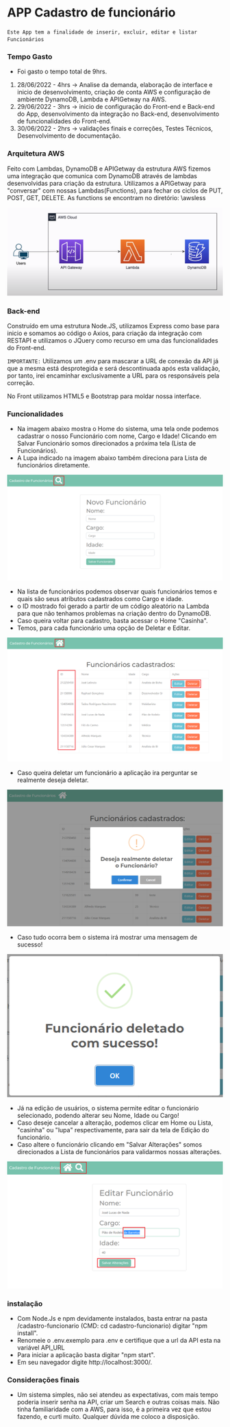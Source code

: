 # APP Cadastro de funcionário

`Este App tem a finalidade de inserir, excluir, editar e listar Funcionários`
### Tempo Gasto
- Foi gasto o tempo total de 9hrs.
1. 28/06/2022 - 4hrs -> Analise da demanda, elaboração de interface e inicio de desenvolvimento, criação de conta AWS e configuração de ambiente DynamoDB, Lambda e APIGetway na AWS.
2. 29/06/2022 - 3hrs -> inicio de configuração do Front-end e Back-end do App, desenvolvimento da integração no Back-end, desenvolvimento de funcionalidades do Front-end.
3. 30/06/2022 - 2hrs -> validações finais e correções, Testes Técnicos, Desenvolvimento de documentação.

### Arquitetura AWS

Feito com Lambdas, DynamoDB e APIGetway da estrutura AWS fizemos uma integração que comunica com DynamoDB através de lambdas desenvolvidas para criação da estrutura. Utilizamos a APIGetway para "conversar" com nossas Lambdas(Functions), para fechar os ciclos de PUT, POST, GET, DELETE.
As functions se encontram no diretório: \awsless

![Arquitetura AWS](Print_1.png?raw=true)

### Back-end

Construído em uma estrutura Node.JS, utilizamos Express como base para inicio e somamos ao código o Axios, para criação da integração com RESTAPI e utilizamos o JQuery como recurso em uma das funcionalidades do Front-end.

`IMPORTANTE:` Utilizamos um .env para mascarar a URL de conexão da API já que a mesma está desprotegida e será descontinuada após esta validação, por tanto, irei encaminhar exclusivamente a URL para os responsáveis pela correção.

No Front utilizamos HTML5 e Bootstrap para moldar nossa interface.

### Funcionalidades

- Na imagem abaixo mostra o Home do sistema, uma tela onde podemos cadastrar o nosso Funcionário com nome, Cargo e Idade! Clicando em Salvar Funcionário somos direcionados a próxima tela (Lista de Funcionários).
- A Lupa indicado na imagem abaixo também direciona para Lista de funcionários diretamente.

![Home](Print_2.png?raw=true)

- Na lista de funcionários podemos observar quais funcionários temos e quais são seus atributos cadastrados como Cargo e idade.
- o ID mostrado foi gerado a partir de um código aleatório na Lambda para que não tenhamos problemas na criação dentro do DynamoDB.
- Caso queira voltar para cadastro, basta acessar o Home "Casinha".
- Temos, para cada funcionário uma opção de Deletar e Editar.

![Lista Funcionário](Print_3.png?raw=true)

- Caso queira deletar um funcionário a aplicação ira perguntar se realmente deseja deletar.

![Deletar](Print_4.png?raw=true)

- Caso tudo ocorra bem o sistema irá mostrar uma mensagem de sucesso!

![Sucesso](Print_5.png?raw=true)

- Já na edição de usuários, o sistema permite editar o funcionário selecionado, podendo alterar seu Nome, Idade ou Cargo!
- Caso deseje cancelar a alteração, podemos clicar em Home ou Lista, "casinha" ou "lupa" respectivamente, para sair da tela de Edição do funcionário.
- Caso altere o funcionário clicando em "Salvar Alterações" somos direcionados a Lista de funcionários para validarmos nossas alterações.

![Sucesso](Print_6.png?raw=true)

### instalação

- Com Node.Js e npm devidamente instalados, basta entrar na pasta /cadastro-funcionario (CMD: cd cadastro-funcionario) digitar "npm install".
- Renomeie o .env.exemplo para .env e certifique que a url da API esta na variável API_URL
- Para iniciar a aplicação basta digitar "npm start".
- Em seu navegador digite http://localhost:3000/.

### Considerações finais

- Um sistema simples, não sei atendeu as expectativas, com mais tempo poderia inserir senha na API, criar um Search e outras coisas mais. Não tinha familiaridade com a AWS, para isso, é a primeira vez que estou fazendo, e curti muito. Qualquer dúvida me coloco a disposição.
